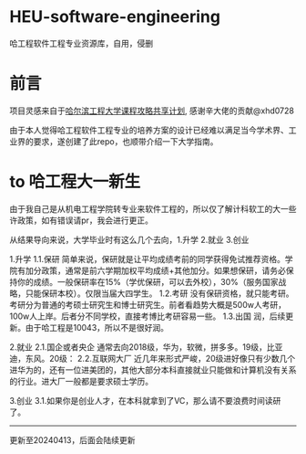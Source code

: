 # HEU-software-engineering
哈工程软件工程专业资源库，自用，侵删

# 前言
项目灵感来自于[哈尔滨工程大学课程攻略共享计划](https://github.com/HEUOpenResource/heu-icicles), 感谢辛大佬的贡献@xhd0728

由于本人觉得哈工程软件工程专业的培养方案的设计已经难以满足当今学术界、工业界的要求，遂创建了此repo，也顺带介绍一下大学指南。

# to 哈工程大一新生
由于我自己是从机电工程学院转专业来软件工程的，所以仅了解计科软工的大一些许政策，如有错误请pr，我会进行更正。

从结果导向来说，大学毕业时有这么几个去向，1.升学 2.就业 3.创业

1.升学
    1.1.保研
        简单来说，保研就是让平均成绩考前的同学获得免试推荐资格。学院有加分政策，通常是前六学期加权平均成绩+其他加分。如果想保研，请务必保持你的成绩。一般保研率在15%（学优保研，可以去外校），30%（服务国家战略，只能保研本校）。仅限当届大四学生。
    1.2.考研
        没有保研资格，就只能考研。考研分为普通的考硕士研究生和博士研究生。前者看趋势大概是500w人考研，100w人上岸。后者分不同学校，直接考博比考研容易一些。
    1.3.出国
        润，后续更新。由于哈工程是10043，所以不是很好润。

2.就业
    2.1.国企或者央企
        通常去向2018级，华为，软微，拼多多。19级，比亚迪，东风。20级：
    2.2.互联网大厂
        近几年来形式严峻，20级进好像只有少数几个进华为的，还有一位进美团的，其他大部分本科直接就业只能做和计算机没有关系的行业。进大厂一般都是要求硕士学历。

3.创业
    3.1.如果你是创业人才，在本科就拿到了VC，那么请不要浪费时间读研了。

---
更新至20240413，后面会陆续更新